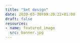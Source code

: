 ```yaml
---
title: "Set design"
date: 2020-03-30T09:20:22+01:00
draft: false
resources:
- name: featured_image
  src: banner.jpg
---
```

